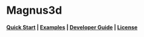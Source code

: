 # Magnus3d

<h4>
  <a href="docs/quick_start.md">Quick Start</a> |
  <a href="docs/examples.md">Examples</a> |
  <a href="docs/developer.md">Developer Guide</a> |
  <a href="docs/license.md">License</a>
</h4>